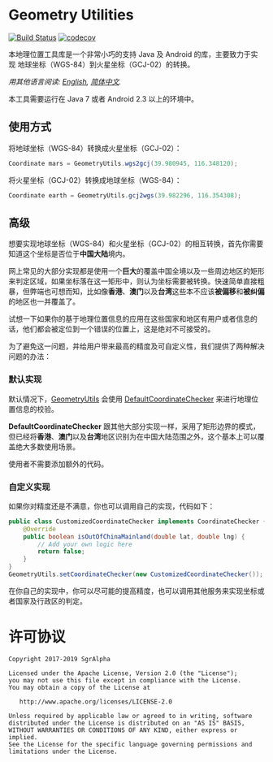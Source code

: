 # Geometry Utilities
[![Build Status](https://travis-ci.org/io-sgr/geometry-common.svg?branch=master)](https://travis-ci.org/io-sgr/geometry-common) [![codecov](https://codecov.io/gh/io-sgr/geometry-common/branch/master/graph/badge.svg)](https://codecov.io/gh/io-sgr/geometry-common)

本地理位置工具库是一个非常小巧的支持 Java 及 Android 的库，主要致力于实现 地球坐标（WGS-84）到火星坐标（GCJ-02）的转换。

*用其他语言阅读: [English](README.md), [简体中文](README.zh-cn.md).*

本工具需要运行在 Java 7 或者 Android 2.3 以上的环境中。

## 使用方式
将地球坐标（WGS-84）转换成火星坐标（GCJ-02）：
```java
Coordinate mars = GeometryUtils.wgs2gcj(39.980945, 116.348120);
```
将火星坐标（GCJ-02）转换成地球坐标（WGS-84）：
```java
Coordinate earth = GeometryUtils.gcj2wgs(39.982296, 116.354308);
```

## 高级
想要实现地球坐标（WGS-84）和火星坐标（GCJ-02）的相互转换，首先你需要知道这个坐标是否位于**中国大陆**境内。

网上常见的大部分实现都是使用一个**巨大**的覆盖中国全境以及一些周边地区的矩形来判定区域，如果坐标落在这一矩形中，则认为坐标需要被转换。快速简单直接粗暴，但弊端也可想而知，比如像**香港**、**澳门**以及**台湾**这些本不应该**被偏移**和**被纠偏**的地区也一并覆盖了。

试想一下如果你的基于地理位置信息的应用在这些国家和地区有用户或者信息的话，他们都会被定位到一个错误的位置上，这是绝对不可接受的。

为了避免这一问题，并给用户带来最高的精度及可自定义性，我们提供了两种解决问题的办法：

### 默认实现
默认情况下，[GeometryUtils](src/main/java/io/sgr/geometry/utils/GeometryUtils.java) 会使用 [DefaultCoordinateChecker](src/main/java/io/sgr/geometry/utils/DefaultCoordinateChecker.java) 来进行地理位置信息的校验。

**DefaultCoordinateChecker** 跟其他大部分实现一样，采用了矩形边界的模式，但已经将**香港**、**澳门**以及**台湾**地区识别为在中国大陆范围之外，这个基本上可以覆盖绝大多数使用场景。

使用者不需要添加额外的代码。

### 自定义实现
如果你对精度还是不满意，你也可以调用自己的实现，代码如下：
```java
public class CustomizedCoordinateChecker implements CoordinateChecker {
	@Override
	public boolean isOutOfChinaMainland(double lat, double lng) {
		// Add your own logic here
		return false;
	}
}
GeometryUtils.setCoordinateChecker(new CustomizedCoordinateChecker());
```
在你自己的实现中，你可以尽可能的提高精度，也可以调用其他服务来实现坐标或者国家及行政区的判定。

# 许可协议

    Copyright 2017-2019 SgrAlpha
   
    Licensed under the Apache License, Version 2.0 (the "License");
    you may not use this file except in compliance with the License.
    You may obtain a copy of the License at
   
       http://www.apache.org/licenses/LICENSE-2.0
   
    Unless required by applicable law or agreed to in writing, software
    distributed under the License is distributed on an "AS IS" BASIS,
    WITHOUT WARRANTIES OR CONDITIONS OF ANY KIND, either express or implied.
    See the License for the specific language governing permissions and
    limitations under the License.
